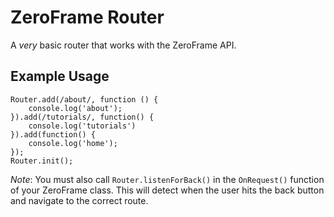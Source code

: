 # ZeroFrame Router
A *very* basic router that works with the ZeroFrame API.

## Example Usage
```
Router.add(/about/, function () {
    console.log('about');
}).add(/tutorials/, function() {
    console.log('tutorials')
}).add(function() {
    console.log('home');
});
Router.init();
```

*Note*: You must also call `Router.listenForBack()` in the `OnRequest()` function of your ZeroFrame class. This will detect when the user hits the back button and navigate to the correct route.